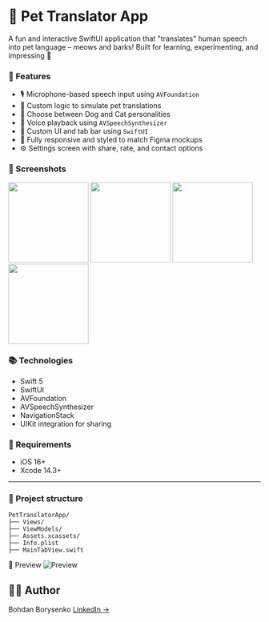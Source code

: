 # 🐾 Pet Translator App

A fun and interactive SwiftUI application that "translates" human speech into pet language – meows and barks! Built for learning, experimenting, and impressing 🚀

### 🧩 Features

- 🎙 Microphone-based speech input using `AVFoundation`
- 🧠 Custom logic to simulate pet translations
- 🐶 Choose between Dog and Cat personalities
- 📣 Voice playback using `AVSpeechSynthesizer`
- 🧼 Custom UI and tab bar using `SwiftUI`
- 🎨 Fully responsive and styled to match Figma mockups
- ⚙️ Settings screen with share, rate, and contact options

### 📱 Screenshots

<p float="left">
  <img src="Assets/translator.png" width="160">
  <img src="Assets/process.png" width="160">
  <img src="Assets/result.png" width="160">
  <img src="Assets/settings.png" width="160">
</p>

### 📚 Technologies

- Swift 5
- SwiftUI
- AVFoundation
- AVSpeechSynthesizer
- NavigationStack
- UIKit integration for sharing

### 🔧 Requirements

- iOS 16+
- Xcode 14.3+

---

### 💼 Project structure

```
PetTranslatorApp/
├── Views/
├── ViewModels/
├── Assets.xcassets/
├── Info.plist
├── MainTabView.swift
```
📸 Preview
![Preview](![PetTranslatorApp_Preview](https://github.com/user-attachments/assets/d9e65d08-cf38-4f53-96a6-85462a8f5544))

## 🧑‍💻 Author

Bohdan Borysenko
[LinkedIn →](https://www.linkedin.com/in/bohdan-borysenko-11a104246/)  

